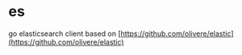 # es

go elasticsearch client based on [https://github.com/olivere/elastic](https://github.com/olivere/elastic)
